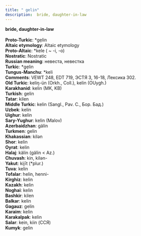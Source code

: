 ```yaml
---
title: " gelin"
description:  bride, daughter-in-law
---
```

<strong> bride, daughter-in-law</strong><br><br>
<strong>Proto-Turkic</strong>:  *gẹlin<br>
<strong>Altaic etymology</strong>:  Altaic etymology<br>
<strong> Proto-Altaic</strong>:  *kele ( ~ -i, -o)<br>
<strong>Nostratic</strong>:  Nostratic<br>
<strong>Russian meaning</strong>:  невеста, невестка<br>
<strong>Turkic</strong>:  *gẹlin<br>
<strong>Tungus-Manchu</strong>:  *keli<br>
<strong>Comments</strong>:  VEWT 248, EDT 719, ЭСТЯ 3, 16-18, Лексика 302.<br>
<strong>Old Turkic</strong>:  keliŋ-ün (Orkh., Coll.), kelin (OUygh.)<br>
<strong>Karakhanid</strong>:  kelin (MK, KB)<br>
<strong>Turkish</strong>:  gelin<br>
<strong>Tatar</strong>:  kilen<br>
<strong>Middle Turkic</strong>:  kelin (Sangl., Pav. C., Бор. Бад.)<br>
<strong>Uzbek</strong>:  kelin<br>
<strong>Uighur</strong>:  kelin<br>
<strong>Sary-Yughur</strong>:  kelin (Malov)<br>
<strong>Azerbaidzhan</strong>:  gälin<br>
<strong>Turkmen</strong>:  gelin<br>
<strong>Khakassian</strong>:  kilǝn<br>
<strong>Shor</strong>:  kelin<br>
<strong>Oyrat</strong>:  kelin<br>
<strong>Halaj</strong>:  kälin (gälin < Az.)<br>
<strong>Chuvash</strong>:  kin, kilǝn-<br>
<strong>Yakut</strong>:  kijīt (*plur.)<br>
<strong>Tuva</strong>:  kelin<br>
<strong>Tofalar</strong>:  helin, henni-<br>
<strong>Kirghiz</strong>:  kelin<br>
<strong>Kazakh</strong>:  kelin<br>
<strong>Noghai</strong>:  kelin<br>
<strong>Bashkir</strong>:  kilen<br>
<strong>Balkar</strong>:  kelin<br>
<strong>Gagauz</strong>:  gelin<br>
<strong>Karaim</strong>:  kelin<br>
<strong>Karakalpak</strong>:  kelin<br>
<strong>Salar</strong>:  kein, kiin (ССЯ)<br>
<strong>Kumyk</strong>:  gelin<br>


